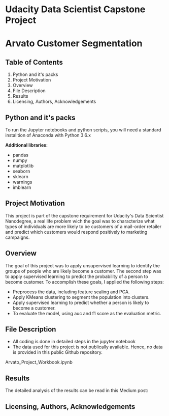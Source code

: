 # Udacity Data Scientist Capstone Project

# Arvato Customer Segmentation

## Table of Contents
1. Python and it's packs
2. Project Motivation
3. Overview
4. File Description
5. Results
6. Licensing, Authors, Acknowledgements

## Python and it's packs
To run the Jupyter notebooks and python scripts, you will need a standard installtion of Anaconda with Python 3.6.x

**Additional libraries:**
* pandas
* numpy
* matplotlib
* seaborn
* sklearn
* warnings
* imblearn

## Project Motivation
This project is part of the capstone requirement for Udacity's Data Scientist Nanodegree, a real life problem wich the goal was to characterize what types of individuals are more likely to be customers of a mail-order retailer and predict which customers would respond positively to marketing campaigns.

## Overview
The goal of this project was to apply unsupervised learning to identify the groups of people  who are likely become a customer. The second step was to apply supervised learning to predict the probability of a person to become customer.
To accomplish these goals, I applied the following steps:
* Preprocess the data, including feature scaling and PCA.
* Apply KMeans clustering to segment the population into clusters.
* Apply supervised learning to predict whether a person is likely to become a customer.
* To evaluate the model, using auc and f1 score as the evaluation metric.

## File Description
* All coding is done in detailed steps in the jupyter notebook
* The data used for this project is not publically available. Hence, no data is provided in this public Github repository.

Arvato_Project_Workbook.ipynb

## Results
The detailed analysis of the results can be read in this Medium post:

## Licensing, Authors, Acknowledgements
